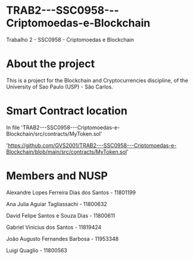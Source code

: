 # TRAB2---SSC0958---Criptomoedas-e-Blockchain
Trabalho 2 - SSC0958 - Criptomoedas e Blockchain

# About the project
This is a project for the Blockchain and Cryptocurrencies discipline, of the University of Sao Paulo (USP) - São Carlos.

# Smart Contract location
In file 'TRAB2---SSC0958---Criptomoedas-e-Blockchain/src/contracts/MyToken.sol'

'https://github.com/GVS2001/TRAB2---SSC0958---Criptomoedas-e-Blockchain/blob/main/src/contracts/MyToken.sol'

# Members and NUSP
Alexandre Lopes Ferreira Dias dos Santos - 11801199

Ana Julia Aguiar Tagliassachi - 11800632

David Felipe Santos e Souza Dias - 11800611

Gabriel Vinícius dos Santos - 11819424

João Augusto Fernandes Barbosa - 11953348

Luigi Quaglio - 11800563
